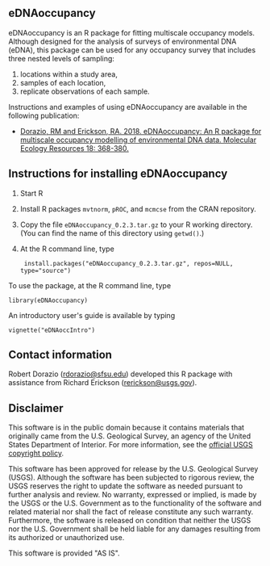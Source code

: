 ## eDNAoccupancy


eDNAoccupancy is an R package for fitting multiscale occupancy models. Although designed for the analysis of surveys of environmental DNA (eDNA), this package can be used for any occupancy survey that includes three nested levels of sampling:

1. locations within a study area,
2. samples of each location,
3. replicate observations of each sample.

Instructions and examples of using eDNAoccupancy are available in the following publication:

* [Dorazio, RM and Erickson, RA. 2018.  eDNAoccupancy:  An R package for multiscale occupancy modelling of environmental DNA data.  Molecular Ecology Resources 18: 368-380.](https://doi.org/10.1111/1755-0998.12735)



## Instructions for installing eDNAoccupancy

1. Start R

2. Install R packages `mvtnorm`, `pROC`, and `mcmcse` from the CRAN repository.

2. Copy the file `eDNAoccupancy_0.2.3.tar.gz` to your R working directory.  (You can find the name of this directory using `getwd()`.)

2. At the R command line, type

        install.packages("eDNAoccupancy_0.2.3.tar.gz", repos=NULL, type="source")


To use the package, at the R command line, type

    library(eDNAoccupancy)

An introductory user's guide is available by typing

    vignette("eDNAoccIntro")



## Contact information

Robert Dorazio (rdorazio@sfsu.edu) developed this R package with assistance from Richard Erickson (rerickson@usgs.gov).



## Disclaimer

This software is in the public domain because it contains materials that originally came from the U.S. Geological Survey, an agency of the United States Department of Interior. For more information, see the [official USGS copyright policy](https://www2.usgs.gov/visual-id/credit_usgs.html#copyright/).


This software has been approved for release by the U.S. Geological Survey (USGS). Although the software has been subjected to rigorous review, the USGS reserves the right to update the software as needed pursuant to further analysis and review.  No warranty, expressed or implied, is made by the USGS or the U.S. Government as to the functionality of the software and related material nor shall the fact of release constitute any such warranty. Furthermore, the software is released on condition that neither the USGS nor the U.S. Government shall be held liable for any damages resulting from its authorized or unauthorized use.

This software is provided "AS IS".

